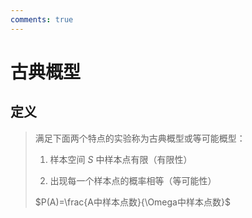 ```yaml
---
comments: true
---
```


# 古典概型

## 定义

> 满足下面两个特点的实验称为古典概型或等可能概型：
> 
> 1. 样本空间 $S$ 中样本点有限（有限性）
>
> 2. 出现每一个样本点的概率相等（等可能性）
>
> $P(A)=\frac{A中样本点数}{\Omega中样本点数}$